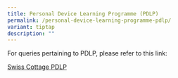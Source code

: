 ```yaml
---
title: Personal Device Learning Programme (PDLP)
permalink: /personal-device-learning-programme-pdlp/
variant: tiptap
description: ""
---
```

<p>For queries pertaining to PDLP, please refer to this link:</p>
<p><a href="https://www.swisscottagesec.moe.edu.sg/swiss-experience/pdlpswiss-cottage/" rel="noopener nofollow" target="_blank">Swiss Cottage PDLP</a>
</p>